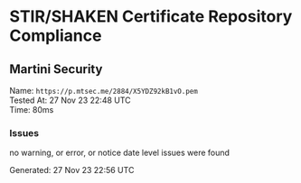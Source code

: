 # STIR/SHAKEN Certificate Repository Compliance

## Martini Security

Name: `https://p.mtsec.me/2884/X5YDZ92kB1vO.pem`\
Tested At: 27 Nov 23 22:48 UTC\
Time: 80ms

### Issues

no warning, or error, or notice date level issues were found

Generated: 27 Nov 23 22:56 UTC